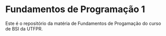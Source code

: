 # Fundamentos de Programação 1
Este é o repositório da matéria de Fundamentos de Progamação do curso de BSI da UTFPR.
